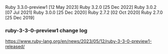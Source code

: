 Ruby 3.3.0-preview1  [12 May 2023]
Ruby 3.2.0 [25 Dec 2022]
Ruby 3.0.2 [07 Jul 2021]
Ruby 3.0.0 [25 Dec 2020]
Ruby 2.7.2 [02 Oct 2020]
Ruby 2.7.0 [25 Dec 2019]

### ruby-3-3-0-preview1 change log
https://www.ruby-lang.org/en/news/2023/05/12/ruby-3-3-0-preview1-released/
